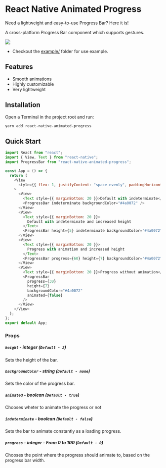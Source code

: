 # React Native Animated Progress

Need a lightweight and easy-to-use Progress Bar? Here it is!

A cross-platform Progress Bar component which supports gestures.

![](example.gif)

- Checkout the [example/](https://github.com/kcotias/react-native-animated-progress-bar/tree/master/examples) folder for use example.

## Features

- Smooth animations
- Highly customizable
- Very lightweight

## Installation

Open a Terminal in the project root and run:

```sh
yarn add react-native-animated-progress
```

## Quick Start

```js
import React from "react";
import { View, Text } from "react-native";
import ProgressBar from "react-native-animated-progress";

const App = () => {
  return (
    <View
      style={{ flex: 1, justifyContent: "space-evenly", paddingHorizontal: 16 }}
    >
      <View>
        <Text style={{ marginBottom: 20 }}>Default with indeterminate</Text>
        <ProgressBar indeterminate backgroundColor="#4a0072" />
      </View>
      <View>
        <Text style={{ marginBottom: 20 }}>
          Default with indeterminate and increased height
        </Text>
        <ProgressBar height={5} indeterminate backgroundColor="#4a0072" />
      </View>
      <View>
        <Text style={{ marginBottom: 20 }}>
          Progress with animation and increased height
        </Text>
        <ProgressBar progress={60} height={7} backgroundColor="#4a0072" />
      </View>
      <View>
        <Text style={{ marginBottom: 20 }}>Progress without animation</Text>
        <ProgressBar
          progress={30}
          height={7}
          backgroundColor="#4a0072"
          animated={false}
        />
      </View>
    </View>
  );
};
export default App;
```

### Props

##### `height` - integer (`Default - 2`)

Sets the height of the bar.

##### `backgroundColor` - string (`Default - none`)

Sets the color of the progress bar.

##### `animated` - boolean (`Default - true`)

Chooses wheter to animate the progress or not

##### `indeterminate` - boolean (`Default - false`)

Sets the bar to animate constantly as a loading progress.

##### `progress` - integer - From 0 to 100 (`Default - 0`)

Chooses the point where the progress should animate to, based on the progress bar width.
